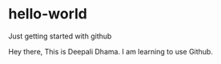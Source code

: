 # hello-world
Just getting started with github

Hey there, This is Deepali Dhama. I am learning to use Github.
